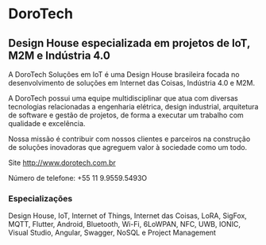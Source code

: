 # DoroTech

## Design House especializada em projetos de IoT, M2M e Indústria 4.0

A DoroTech Soluções em IoT é uma Design House brasileira focada no desenvolvimento de soluções em Internet das Coisas, Indústria 4.0 e M2M.

A DoroTech possui uma equipe multidisciplinar que atua com diversas tecnologias relacionadas a engenharia elétrica, design industrial, arquitetura de software e gestão de projetos, de forma a executar um trabalho com qualidade e excelência.

Nossa missão é contribuir com nossos clientes e parceiros na construção de soluções inovadoras que agreguem valor à sociedade como um todo.

Site http://www.dorotech.com.br

Número de telefone: +55 11 9.9559.5493O

### Especializações

Design House, IoT, Internet of Things, Internet das Coisas, LoRA, SigFox, MQTT, Flutter, Android, Bluetooth, Wi-Fi, 6LoWPAN, NFC, UWB, IONIC, Visual Studio, Angular, Swagger, NoSQL e Project Management